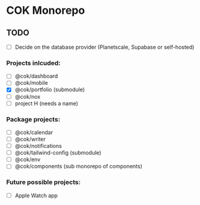 # COK Monorepo

## TODO
- [ ] Decide on the database provider (Planetscale, Supabase or self-hosted)

### Projects inlcuded:
- [ ] @cok/dashboard
- [ ] @cok/mobile
- [x] @cok/portfolio (submodule)
- [ ] @cok/nox
- [ ] project H (needs a name)

### Package projects: 
- [ ] @cok/calendar
- [ ] @cok/writer
- [ ] @cok/notifications
- [ ] @cok/tailwind-config (submodule)
- [ ] @cok/env
- [ ] @cok/components (sub monorepo of components)

### Future possible projects:
- [ ] Apple Watch app
